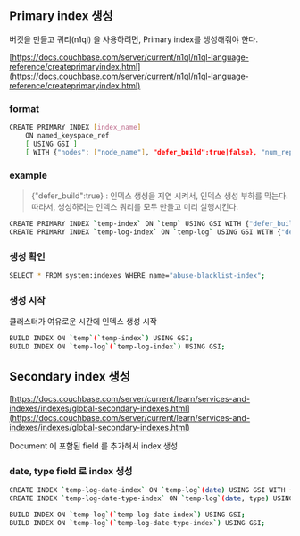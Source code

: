 ## Primary index 생성

버킷을 만들고 쿼리(n1ql) 을 사용하려면, Primary index를 생성해줘야 한다.

[https://docs.couchbase.com/server/current/n1ql/n1ql-language-reference/createprimaryindex.html](https://docs.couchbase.com/server/current/n1ql/n1ql-language-reference/createprimaryindex.html)

### format

```bash
CREATE PRIMARY INDEX [index_name]
    ON named_keyspace_ref
    [ USING GSI ]
    [ WITH {"nodes": ["node_name"], "defer_build":true|false}, "num_replica": num_replica_num } ];
```

### example

> {"defer_build":true} : 인덱스 생성을 지연 시켜서, 인덱스 생성 부하를 막는다.
따라서, 생성하려는 인덱스 쿼리를 모두 만들고 미리 실행시킨다.

```bash
CREATE PRIMARY INDEX `temp-index` ON `temp` USING GSI WITH {"defer_build":true};
CREATE PRIMARY INDEX `temp-log-index` ON `temp-log` USING GSI WITH {"defer_build":true};
```

### 생성 확인

```bash
SELECT * FROM system:indexes WHERE name="abuse-blacklist-index";
```

### 생성 시작

클러스터가 여유로운 시간에 인덱스 생성 시작

```bash
BUILD INDEX ON `temp`(`temp-index`) USING GSI;
BUILD INDEX ON `temp-log`(`temp-log-index`) USING GSI;
```

## Secondary index 생성

[https://docs.couchbase.com/server/current/learn/services-and-indexes/indexes/global-secondary-indexes.html](https://docs.couchbase.com/server/current/learn/services-and-indexes/indexes/global-secondary-indexes.html)

Document 에 포함된 field 를 추가해서 index 생성

### date, type field 로 index 생성

```bash
CREATE INDEX `temp-log-date-index` ON `temp-log`(date) USING GSI WITH {"defer_build":true};
CREATE INDEX `temp-log-date-type-index` ON `temp-log`(date, type) USING GSI WITH {"defer_build":true};

BUILD INDEX ON `temp-log`(`temp-log-date-index`) USING GSI;
BUILD INDEX ON `temp-log`(`temp-log-date-type-index`) USING GSI;
```
